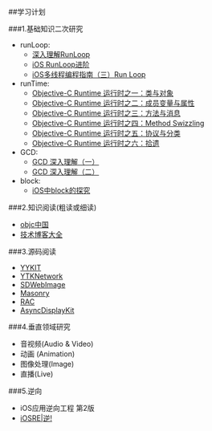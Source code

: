 ##学习计划

###1.基础知识二次研究 
- runLoop: 
  + [深入理解RunLoop](http://blog.ibireme.com/2015/05/18/runloop/) 
  + [iOS RunLoop进阶](http://mp.weixin.qq.com/s?__biz=MjM5ODkzMTYwMA==&mid=2651510360&idx=1&sn=025111d854f93a5224651d186a972b27&scene=23&srcid=0420F7EvL66mGogagcTASc3o#rd)
  + [iOS多线程编程指南（三）Run Loop](http://www.dreamingwish.com/frontui/article/default/ios-multithread-program-runloop-the.html)
- runTime: 
  + [Objective-C Runtime 运行时之一：类与对象](http://southpeak.github.io/blog/2014/10/25/objective-c-runtime-yun-xing-shi-zhi-lei-yu-dui-xiang/) 
  + [Objective-C Runtime 运行时之二：成员变量与属性](http://southpeak.github.io/blog/2014/10/30/objective-c-runtime-yun-xing-shi-zhi-er-:cheng-yuan-bian-liang-yu-shu-xing/)
  + [Objective-C Runtime 运行时之三：方法与消息](http://southpeak.github.io/blog/2014/11/03/objective-c-runtime-yun-xing-shi-zhi-san-:fang-fa-yu-xiao-xi-zhuan-fa/)
  + [Objective-C Runtime 运行时之四：Method Swizzling](http://southpeak.github.io/blog/2014/11/06/objective-c-runtime-yun-xing-shi-zhi-si-:method-swizzling/)
  + [Objective-C Runtime 运行时之五：协议与分类](http://southpeak.github.io/blog/2014/11/08/objective-c-runtime-yun-xing-shi-zhi-wu-:xie-yi-yu-fen-lei/)
  + [Objective-C Runtime 运行时之六：拾遗](http://southpeak.github.io/blog/2014/11/09/objective-c-runtime-yun-xing-shi-zhi-liu-:shi-yi/)
- GCD: 
  + [GCD 深入理解（一）](http://www.cocoachina.com/industry/20140428/8248.html) 
  + [GCD 深入理解（二）](http://www.cocoachina.com/industry/20140515/8433.html)
- block: 
  + [iOS中block的探究](http://www.cocoachina.com/ios/20120718/4462.html)

###2.知识阅读(粗读或细读) 
- [objc中国](http://www.objccn.io/) 
- [技术博客大全](https://github.com/icemilk00/iOSBlog_S) 

###3.源码阅读
- [YYKIT](https://github.com/ibireme/YYKit) 
- [YTKNetwork](https://github.com/yuantiku/YTKNetwork) 
- [SDWebImage](https://github.com/rs/SDWebImage) 
- [Masonry](https://github.com/SnapKit/Masonry) 
- [RAC](https://github.com/ReactiveCocoa/ReactiveCocoa) 
- [AsyncDisplayKit](https://github.com/facebook/AsyncDisplayKit)

###4.垂直领域研究
- 音视频(Audio & Video) 
- 动画 (Animation) 
- 图像处理(Image) 
- 直播(Live) 

###5.逆向
- iOS应用逆向工程 第2版
- [iOSRE|逆!](http://bbs.iosre.com/)

